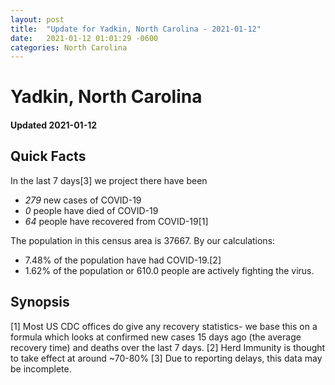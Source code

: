```yaml
---
layout: post
title:  "Update for Yadkin, North Carolina - 2021-01-12"
date:   2021-01-12 01:01:29 -0600
categories: North Carolina
---
```


# Yadkin, North Carolina
#### Updated 2021-01-12

## Quick Facts

In the last 7 days[3] we project there have been
- *279* new cases of COVID-19
- *0* people have died of COVID-19
- *64* people have recovered from COVID-19[1]

The population in this census area is 37667. By our calculations:
- 7.48% of the population have had COVID-19.[2]
- 1.62% of the population or 610.0 people are actively fighting the virus.

## Synopsis




[1] Most US CDC offices do give any recovery statistics- we base this on a formula which looks at confirmed new cases
15 days ago (the average recovery time) and deaths over the last 7 days.
[2] Herd Immunity is thought to take effect at around ~70-80%
[3] Due to reporting delays, this data may be incomplete. 
    
